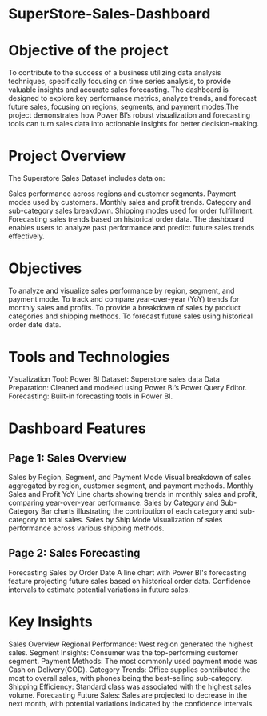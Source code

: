 # SuperStore-Sales-Dashboard
# Objective of the project
To contribute to the success of a business utilizing data analysis techniques, specifically focusing on time series analysis, to provide valuable insights and accurate sales forecasting.
The dashboard is designed to explore key performance metrics, analyze trends, and forecast future sales, focusing on regions, segments, and payment modes.The project demonstrates how Power BI’s robust visualization and forecasting tools can turn sales data into actionable insights for better decision-making.
# Project Overview
The Superstore Sales Dataset includes data on:

Sales performance across regions and customer segments.
Payment modes used by customers.
Monthly sales and profit trends.
Category and sub-category sales breakdown.
Shipping modes used for order fulfillment.
Forecasting sales trends based on historical order data.
The dashboard enables users to analyze past performance and predict future sales trends effectively.
# Objectives
To analyze and visualize sales performance by region, segment, and payment mode.
To track and compare year-over-year (YoY) trends for monthly sales and profits.
To provide a breakdown of sales by product categories and shipping methods.
To forecast future sales using historical order date data.
# Tools and Technologies
Visualization Tool: Power BI
Dataset: Superstore sales data
Data Preparation: Cleaned and modeled using Power BI’s Power Query Editor.
Forecasting: Built-in forecasting tools in Power BI.
# Dashboard Features
## Page 1: Sales Overview
Sales by Region, Segment, and Payment Mode
Visual breakdown of sales aggregated by region, customer segment, and payment methods.
Monthly Sales and Profit YoY
Line charts showing trends in monthly sales and profit, comparing year-over-year performance.
Sales by Category and Sub-Category
Bar charts illustrating the contribution of each category and sub-category to total sales.
Sales by Ship Mode
Visualization of sales performance across various shipping methods.
## Page 2: Sales Forecasting
Forecasting Sales by Order Date
A line chart with Power BI's forecasting feature projecting future sales based on historical order data.
Confidence intervals to estimate potential variations in future sales.
# Key Insights
Sales Overview
Regional Performance: West region generated the highest sales.
Segment Insights: Consumer was the top-performing customer segment.
Payment Methods: The most commonly used payment mode was Cash on Delivery(COD).
Category Trends: Office supplies contributed the most to overall sales, with phones being the best-selling sub-category.
Shipping Efficiency: Standard class was associated with the highest sales volume.
Forecasting
Future Sales: Sales are projected to decrease in the next month, with potential variations indicated by the confidence intervals.
